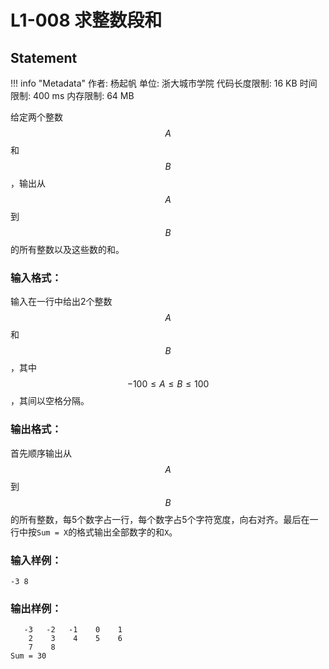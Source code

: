 
# L1-008 求整数段和

## Statement

!!! info "Metadata"
    作者: 杨起帆
    单位: 浙大城市学院
    代码长度限制: 16 KB
    时间限制: 400 ms
    内存限制: 64 MB

给定两个整数$$A$$和$$B$$，输出从$$A$$到$$B$$的所有整数以及这些数的和。

### 输入格式：

输入在一行中给出2个整数$$A$$和$$B$$，其中$$-100\le A\le B\le 100$$，其间以空格分隔。

### 输出格式：

首先顺序输出从$$A$$到$$B$$的所有整数，每5个数字占一行，每个数字占5个字符宽度，向右对齐。最后在一行中按`Sum = X`的格式输出全部数字的和`X`。

### 输入样例：
```plaintext
-3 8
```

### 输出样例：
```plaintext
   -3   -2   -1    0    1
    2    3    4    5    6
    7    8
Sum = 30
```

